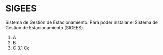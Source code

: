 # SIGEES
Sistema de Gestión de Estacionamiento.
Para poder instalar el Sistema de Gestion de Estacionamiento (SIGEES).
1. A
2. B
3. C
3.1 Cc
